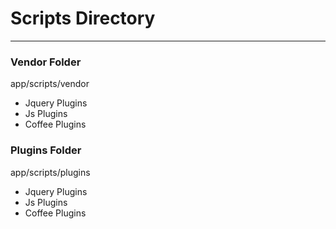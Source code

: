 # Scripts Directory
---

### Vendor Folder

app/scripts/vendor

- Jquery Plugins
- Js Plugins
- Coffee Plugins

### Plugins Folder

app/scripts/plugins

- Jquery Plugins
- Js Plugins
- Coffee Plugins